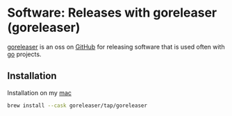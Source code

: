 # Software: Releases with goreleaser (goreleaser)

[goreleaser] is an oss on [GitHub] for releasing software that is used often with [go](../0) projects.

[goreleaser]: https://goreleaser.com/
[GitHub]: https://github.com/goreleaser/goreleaser

## Installation

Installation on my [mac](../654)

```bash
brew install --cask goreleaser/tap/goreleaser
```